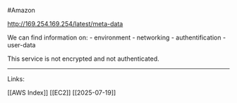 #Amazon 

http://169.254.169.254/latest/meta-data

We can find information on:
	- environment
	- networking
	- authentification
	- user-data

This service is not encrypted and not authenticated.

---
Links:

[[AWS Index]]
[[EC2]]
[[2025-07-19]]
